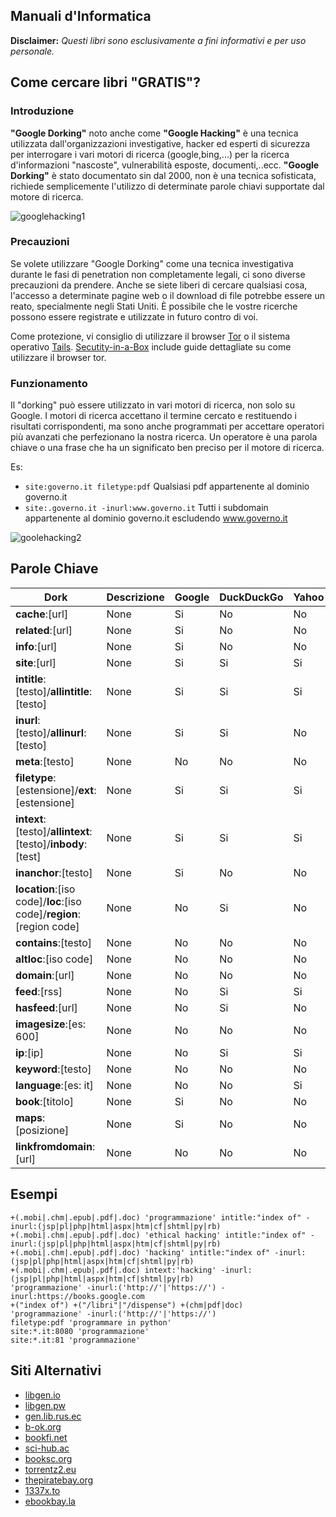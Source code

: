 ## Manuali d'Informatica

__Disclaimer:__ _Questi libri sono esclusivamente a fini informativi e per uso personale._

## Come cercare libri "GRATIS"?
### Introduzione
__"Google Dorking"__ noto anche come __"Google Hacking"__ è una tecnica utilizzata dall'organizzazioni investigative, hacker ed esperti di sicurezza per interrogare i vari motori di ricerca (google,bing,...) per la ricerca d'informazioni "nascoste", vulnerabilità esposte, documenti,..ecc. __"Google Dorking"__ è stato documentato sin dal 2000, non è una tecnica sofisticata, richiede semplicemente l'utilizzo di determinate parole chiavi supportate dal motore di ricerca.

![googlehacking1](https://raw.githubusercontent.com/m4ll0k/Manuali-Informatica/master/googlehacking1.PNG)

### Precauzioni
Se volete utilizzare "Google Dorking" come una tecnica investigativa durante le fasi di penetration non completamente
legali, ci sono diverse precauzioni da prendere. Anche se siete liberi di cercare qualsiasi cosa, l'accesso a determinate
pagine web o il download di file potrebbe essere un reato, specialmente negli Stati Uniti. È possibile che le vostre ricerche
possono essere registrate e utilizzate in futuro contro di voi.

Come protezione, vi consiglio di utilizzare il browser [Tor](https://www.torproject.org/projects/torbrowser.html.en) o il sistema operativo [Tails](https://tails.boum.org/). [Secutity-in-a-Box](https://securityinabox.org/en/) include guide dettagliate su come utilizzare il browser tor.

### Funzionamento
Il "dorking" può essere utilizzato in vari motori di ricerca, non solo su Google.
I motori di ricerca accettano il termine cercato e restituendo i risultati corrispondenti, ma
sono anche programmati per accettare operatori più avanzati che perfezionano la nostra ricerca.
Un operatore è una parola chiave o una frase che ha un significato ben preciso per il motore di ricerca.

Es:
- `site:governo.it filetype:pdf`
Qualsiasi pdf appartenente al dominio governo.it
- `site:.governo.it -inurl:www.governo.it`
Tutti i subdomain appartenente al dominio governo.it escludendo www.governo.it

![goolehacking2](https://raw.githubusercontent.com/m4ll0k/Manuali-Informatica/master/googlehacking2.PNG)

## Parole Chiave 

| Dork | Descrizione | Google | DuckDuckGo | Yahoo | Bing |
| --- | --- | --- | --- | --- | --- |
| __cache__:[url] | None | Si | No | No | No |
| __related__:[url] | None | Si | No | No | No |
| __info__:[url] | None | Si | No | No | No |
| __site__:[url] | None | Si | Si | Si | Si |
| __intitle__:[testo]/__allintitle__:[testo] | None | Si | Si | Si | Si |
| __inurl__:[testo]/__allinurl__:[testo] | None | Si | Si | No | No |
| __meta__:[testo] | None | No | No | No | Si|
| __filetype__:[estensione]/__ext__:[estensione] | None | Si | Si | Si | Si |
| __intext__:[testo]/__allintext__:[testo]/__inbody__:[test] | None | Si | Si | Si | Si |
| __inanchor__:[testo] | None | Si | No | No | Si |
| __location__:[iso code]/__loc__:[iso code]/__region__:[region code] | None | No | Si | No | Si |
| __contains__:[testo] | None | No | No | No | Si|
| __altloc__:[iso code] | None | No | No | No | Si |
| __domain__:[url] | None | No | No | No | Si |
| __feed__:[rss] | None | No | Si | Si | Si |
| __hasfeed__:[url] | None | No | Si | No | Si |
| __imagesize__:[es: 600] | None | No | No | No | Si |
| __ip__:[ip] | None | No | Si | Si | Si |
| __keyword__:[testo] | None | No | No | No | Si |
| __language__:[es: it] | None | No | No | Si | Si |
| __book__:[titolo] | None | Si | No | No | No |
| __maps__:[posizione] | None | Si | No | No | No |
| __linkfromdomain__:[url] | None | No | No | No | Si |

## Esempi

```
+(.mobi|.chm|.epub|.pdf|.doc) 'programmazione' intitle:"index of" -inurl:(jsp|pl|php|html|aspx|htm|cf|shtml|py|rb)
+(.mobi|.chm|.epub|.pdf|.doc) 'ethical hacking' intitle:"index of" -inurl:(jsp|pl|php|html|aspx|htm|cf|shtml|py|rb)
+(.mobi|.chm|.epub|.pdf|.doc) 'hacking' intitle:"index of" -inurl:(jsp|pl|php|html|aspx|htm|cf|shtml|py|rb)
+(.mobi|.chm|.epub|.pdf|.doc) intext:'hacking' -inurl:(jsp|pl|php|html|aspx|htm|cf|shtml|py|rb)
'programmazione' -inurl:('http://'|'https://') -inurl:https://books.google.com
+("index of") +("/libri"|"/dispense") +(chm|pdf|doc)
'programmazione' -inurl:('http://'|'https://')
filetype:pdf 'programmare in python'
site:*.it:8080 'programmazione'
site:*.it:81 'programmazione'
```
## Siti Alternativi

- [libgen.io](http://libgen.io/)
- [libgen.pw](https://libgen.pw/)
- [gen.lib.rus.ec](http://gen.lib.rus.ec/)
- [b-ok.org](http://b-ok.org)
- [bookfi.net](http://en.bookfi.net)
- [sci-hub.ac](sci-hub.ac)
- [booksc.org](http://booksc.org/)
- [torrentz2.eu](https://torrentz2.eu/)
- [thepiratebay.org](https://thepiratebay.org/browse/601)
- [1337x.to](https://1337x.to/sub/36/0/)
- [ebookbay.la](http://ebookbay.la/)

